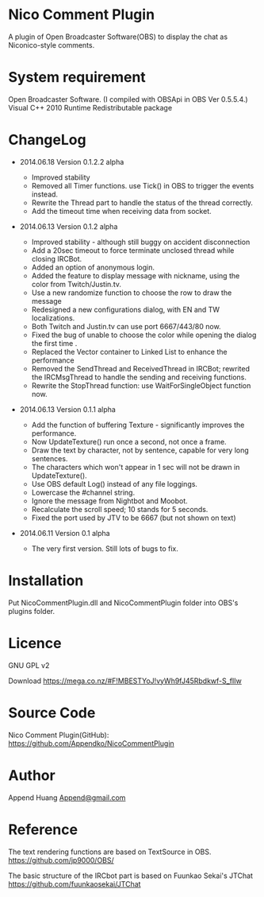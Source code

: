Nico Comment Plugin
===========
A plugin of Open Broadcaster Software(OBS) to display the chat as Niconico-style comments.

System requirement
===========
Open Broadcaster Software. (I compiled with OBSApi in OBS Ver 0.5.5.4.)
Visual C++ 2010 Runtime Redistributable package

ChangeLog
===========
 - 2014.06.18 Version 0.1.2.2 alpha
   - Improved stability
   - Removed all Timer functions. use Tick() in OBS to trigger the events instead.
   - Rewrite the Thread part to handle the status of the thread correctly.
   - Add the timeout time when receiving data from socket.
 
 - 2014.06.13 Version 0.1.2 alpha
   - Improved stability - although still buggy on accident disconnection
   - Add a 20sec timeout to force terminate unclosed thread while closing IRCBot.
   - Added an option of anonymous login.
   - Added the feature to display message with nickname, using the color from Twitch/Justin.tv.
   - Use a new randomize function to choose the row to draw the message
   - Redesigned a new configurations dialog, with EN and TW localizations.
   - Both Twitch and Justin.tv can use port 6667/443/80 now.
   - Fixed the bug of unable to choose the color while opening the dialog the first time .
   - Replaced the Vector container to Linked List to enhance the performance
   - Removed the SendThread and ReceivedThread in IRCBot; rewrited the IRCMsgThread to handle the sending and receiving functions.
   - Rewrite the StopThread function: use WaitForSingleObject function now.

 - 2014.06.13 Version 0.1.1 alpha
   - Add the function of buffering Texture - significantly improves the performance. 
   - Now UpdateTexture() run once a second, not once a frame.
   - Draw the text by character, not by sentence, capable for very long sentences.
   - The characters which won't appear in 1 sec will not be drawn in UpdateTexture().
   - Use OBS default Log() instead of any file loggings.
   - Lowercase the #channel string.
   - Ignore the message from Nightbot and Moobot.
   - Recalculate the scroll speed; 10 stands for 5 seconds.
   - Fixed the port used by JTV to be 6667 (but not shown on text)
   
 - 2014.06.11 Version 0.1 alpha
   - The very first version. Still lots of bugs to fix.
   
Installation
========
Put NicoCommentPlugin.dll and NicoCommentPlugin folder into OBS's plugins folder.

Licence
========
GNU GPL v2

Download
https://mega.co.nz/#F!MBESTYoJ!vyWh9fJ45Rbdkwf-S_fIIw

Source Code
==========
Nico Comment Plugin(GitHub):
https://github.com/Appendko/NicoCommentPlugin

Author
==========
Append Huang
Append@gmail.com

Reference
==========
The text rendering functions are based on TextSource in OBS.
https://github.com/jp9000/OBS/

The basic structure of the IRCbot part is based on Fuunkao Sekai's JTChat
https://github.com/fuunkaosekai/JTChat



